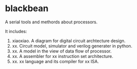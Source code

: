 # blackbean
A serial tools and methords about processors.

It includes:

1. xiaoxiao. A diagram for digital circuit archtecture design.
2. xx. Circuit model, simulator and verilog generater in python.
3. xx. A model in the view of data flow of processor.
4. xx. A assembler for xx instruction set architecture.
5. xx. xx language and its compiler for xx ISA.
